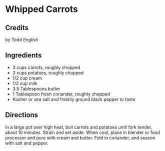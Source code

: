 # Whipped Carrots 

<!-- BEGIN content -->

## Credits

by Todd English

## Ingredients

- 3 cups carrots, roughly chopped 
- 3 cups potatoes, roughly chopped 
- 1/2 cup cream 
- 1/2 cup milk 
- 3.5 Tablespoons butter 
- 1 Tablespoon fresh coriander, roughly chopped 
- Kosher or sea salt and freshly ground black pepper to taste

## Directions

In a large pot over high heat, boil carrots and potatoes until fork tender, about 10 minutes. Strain and set aside. When cool, place in blender or food processor and pure with cream and butter. Fold in coriander, and season with salt and pepper.

<!-- END content -->

